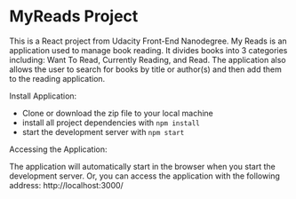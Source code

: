 # MyReads Project

This is a React project from Udacity Front-End Nanodegree.
My Reads is an application used to manage book reading. It divides books into 3 categories including: Want To Read, Currently Reading, and Read.  The application also allows the user to search for books by title or author(s) and then add them to the reading application.

Install Application:

* Clone or download the zip file to your local machine
* install all project dependencies with `npm install`
* start the development server with `npm start`

Accessing the Application:

The application will automatically start in the browser when you start the development server.  Or, you can access the application with the following address: http://localhost:3000/



